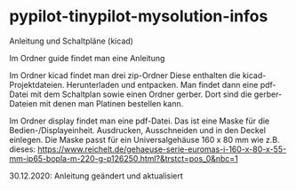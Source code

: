 # pypilot-tinypilot-mysolution-infos
 Anleitung und Schaltpläne (kicad)

Im Ordner guide findet man eine Anleitung

Im Ordner kicad findet man drei zip-Ordner
Diese enthalten die kicad-Projektdateien.
Herunterladen und entpacken.
Man findet dann eine pdf-Datei mit dem Schaltplan sowie einen Ordner gerber. Dort sind die gerber-Dateien mit denen man Platinen bestellen kann. 

Im Ordner display findet man eine pdf-Datei. Das ist eine Maske für die Bedien-/Displayeinheit.
Ausdrucken, Ausschneiden und in den Deckel einlegen.
Die Maske passt für ein Universalgehäuse 160 x 80 mm wie z.B. dieses:
https://www.reichelt.de/gehaeuse-serie-euromas-i-160-x-80-x-55-mm-ip65-bopla-m-220-g-p126250.html?&trstct=pos_0&nbc=1


30.12.2020: Anleitung geändert und aktualisiert
